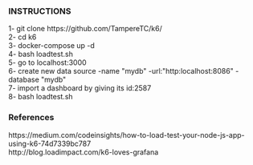 <h3>INSTRUCTIONS </h3>
<p> 1- git clone https://github.com/TampereTC/k6/ <br>
    2- cd k6 <br>
    3- docker-compose up -d <br>
    4- bash loadtest.sh <br>
    5- go to localhost:3000 <br>
    6- create new data source -name "mydb" -url:"http:localhost:8086" -database "mydb" <br>
    7- import a dashboard by giving its id:2587 <br>
    8- bash loadtest.sh </p>
<h3> References </h3>
<p> https://medium.com/codeinsights/how-to-load-test-your-node-js-app-using-k6-74d7339bc787 <br>
    http://blog.loadimpact.com/k6-loves-grafana </p>
    


